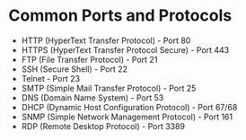 # Common Ports and Protocols

  
- HTTP (HyperText Transfer Protocol) - Port 80
- HTTPS (HyperText Transfer Protocol Secure) - Port 443
- FTP (File Transfer Protocol) - Port 21
- SSH (Secure Shell) - Port 22
- Telnet - Port 23
- SMTP (Simple Mail Transfer Protocol) - Port 25
- DNS (Domain Name System) - Port 53
- DHCP (Dynamic Host Configuration Protocol) - Port 67/68
- SNMP (Simple Network Management Protocol) - Port 161
- RDP (Remote Desktop Protocol) - Port 3389